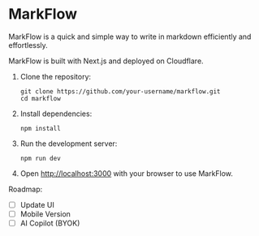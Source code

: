# MarkFlow

MarkFlow is a quick and simple way to write in markdown efficiently and effortlessly.  

MarkFlow is built with Next.js and deployed on Cloudflare.

1. Clone the repository:

   ```
   git clone https://github.com/your-username/markflow.git
   cd markflow
   ```

2. Install dependencies:

   ```
   npm install
   ```

3. Run the development server:

   ```
   npm run dev
   ```

4. Open [http://localhost:3000](http://localhost:3000) with your browser to use MarkFlow.

Roadmap:

- [ ] Update UI
- [ ] Mobile Version
- [ ] AI Copilot (BYOK)
